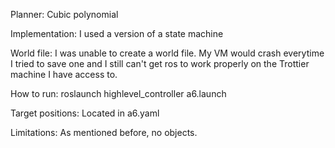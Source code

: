 Planner: Cubic polynomial

Implementation: I used a version of a state machine

World file: I was unable to create a world file. My VM would crash everytime I tried to save one and I still can't get ros to work properly on the Trottier machine I have access to.

How to run: roslaunch highlevel_controller a6.launch 

Target positions: Located in a6.yaml

Limitations: As mentioned before, no objects. 